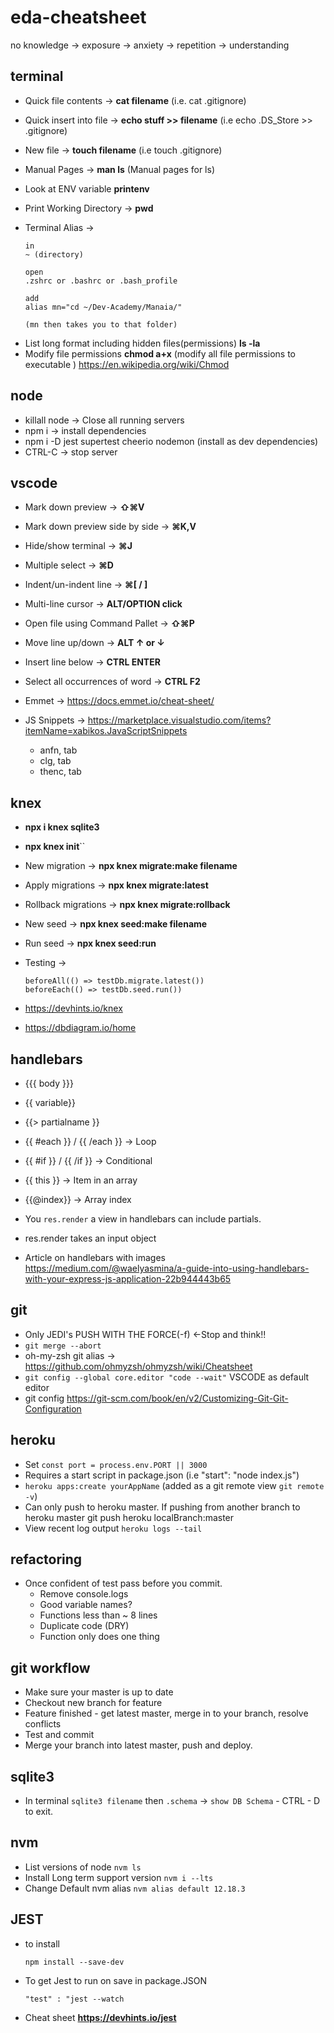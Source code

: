# eda-cheatsheet

no knowledge -> exposure -> anxiety -> repetition -> understanding

## terminal

- Quick file contents -> **cat filename** (i.e. cat .gitignore)
- Quick insert into file -> **echo stuff >> filename** (i.e echo .DS_Store >> .gitignore)
- New file -> **touch filename** (i.e touch .gitignore)
- Manual Pages -> **man ls** (Manual pages for ls)
- Look at ENV variable **printenv**
- Print Working Directory -> **pwd**
- Terminal Alias ->

      in
      ~ (directory)

      open
      .zshrc or .bashrc or .bash_profile

      add
      alias mn="cd ~/Dev-Academy/Manaia/"

      (mn then takes you to that folder)

* List long format including hidden files(permissions) **ls -la**
* Modify file permissions **chmod a+x** (modify all file permissions to executable ) https://en.wikipedia.org/wiki/Chmod

## node

- killall node -> Close all running servers
- npm i -> install dependencies
- npm i -D jest supertest cheerio nodemon (install as dev dependencies)
- CTRL-C -> stop server

## vscode

- Mark down preview -> **⇧⌘V**
- Mark down preview side by side -> **⌘K,V**
- Hide/show terminal -> **⌘J**
- Multiple select -> **⌘D**
- Indent/un-indent line -> **⌘[ / ]**
- Multi-line cursor -> **ALT/OPTION click**
- Open file using Command Pallet -> **⇧⌘P <filename>**
- Move line up/down -> **ALT ↑ or ↓**
- Insert line below -> **CTRL ENTER**
- Select all occurrences of word -> **CTRL F2**

- Emmet -> https://docs.emmet.io/cheat-sheet/
- JS Snippets -> https://marketplace.visualstudio.com/items?itemName=xabikos.JavaScriptSnippets
  - anfn, tab
  - clg, tab
  - thenc, tab

## knex

- **npx i knex sqlite3**
- **npx knex init**``
- New migration -> **npx knex migrate:make filename**
- Apply migrations -> **npx knex migrate:latest**
- Rollback migrations -> **npx knex migrate:rollback**

- New seed -> **npx knex seed:make filename**
- Run seed -> **npx knex seed:run**

- Testing ->

      beforeAll(() => testDb.migrate.latest())
      beforeEach(() => testDb.seed.run())

- https://devhints.io/knex
- https://dbdiagram.io/home

## handlebars

- {{{ body }}}
- {{ variable}}
- {{> partialname }}
- {{ #each }} / {{ /each }} -> Loop
- {{ #if }} / {{ /if }} -> Conditional
- {{ this }} -> Item in an array
- {{@index}} -> Array index

- You `res.render` a view in handlebars can include partials.
- res.render takes an input object

- Article on handlebars with images
  https://medium.com/@waelyasmina/a-guide-into-using-handlebars-with-your-express-js-application-22b944443b65

## git

- Only JEDI's PUSH WITH THE FORCE(-f) <-Stop and think!!
- `git merge --abort`
- oh-my-zsh git alias -> https://github.com/ohmyzsh/ohmyzsh/wiki/Cheatsheet
- `git config --global core.editor "code --wait"` VSCODE as default editor
- git config https://git-scm.com/book/en/v2/Customizing-Git-Git-Configuration

## heroku

- Set `const port = process.env.PORT || 3000`
- Requires a start script in package.json (i.e "start": "node index.js")
- `heroku apps:create yourAppName` (added as a git remote view `git remote -v`)
- Can only push to heroku master. If pushing from another branch to heroku master
  git push heroku localBranch:master
- View recent log output `heroku logs --tail`

## refactoring

- Once confident of test pass before you commit.
  - Remove console.logs
  - Good variable names?
  - Functions less than ~ 8 lines
  - Duplicate code (DRY)
  - Function only does one thing

## git workflow

- Make sure your master is up to date
- Checkout new branch for feature
- Feature finished - get latest master, merge in to your branch, resolve conflicts
- Test and commit
- Merge your branch into latest master, push and deploy.

## sqlite3

- In terminal `sqlite3 filename` then `.schema` -> `show DB Schema` - CTRL - D to exit.

## nvm

- List versions of node `nvm ls`
- Install Long term support version `nvm i --lts`
- Change Default nvm alias `nvm alias default 12.18.3`

## JEST

- to install

  `npm install --save-dev`

- To get Jest to run on save in package.JSON

  `"test" : "jest --watch`

- Cheat sheet **https://devhints.io/jest**
